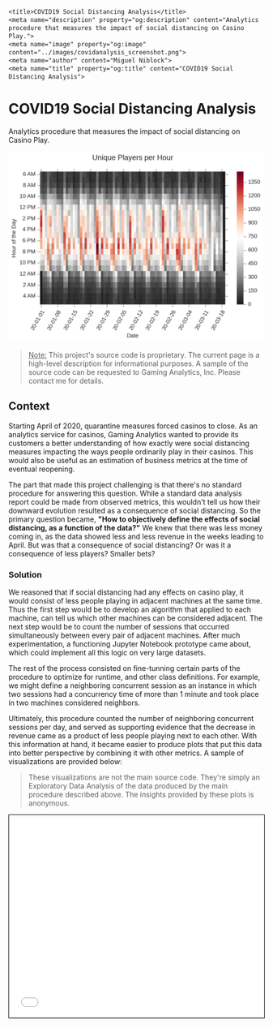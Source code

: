     <title>COVID19 Social Distancing Analysis</title>
    <meta name="description" property="og:description" content="Analytics procedure that measures the impact of social distancing on Casino Play.">
    <meta name="image" property="og:image" content="../images/covidanalysis_screenshot.png">
    <meta name="author" content="Miguel Niblock">
    <meta name="title" property="og:title" content="COVID19 Social Distancing Analysis">

# COVID19 Social Distancing Analysis

Analytics procedure that measures the impact of social distancing on Casino Play.

<span class="image main"><img src="../images/covidanalysis_screenshot.png" alt="banner" /></span>

> <u>Note:</u> This project's source code is proprietary. The current page is a high-level description for informational purposes. A sample of the source code can be requested to Gaming Analytics, Inc. Please contact me for details.

## Context

Starting April of 2020, quarantine measures forced casinos to close. As an analytics service for casinos, Gaming Analytics wanted to provide its customers a better understanding of how exactly were social distancing measures impacting the ways people ordinarily play in their casinos. This would also be useful as an estimation of business metrics at the time of eventual reopening. 

The part that made this project challenging is that there's no standard procedure for answering this question. While a standard data analysis report could be made from observed metrics, this wouldn't tell us how their downward evolution resulted as a consequence of social distancing. So the primary question became, **"How to objectively define the effects of social distancing, as a function of the data?"** We knew that there was less money coming in, as the data showed less and less revenue in the weeks leading to April. But was that a consequence of social distancing? Or was it a consequence of less players? Smaller bets? 

### Solution

We reasoned that if social distancing had any effects on casino play, it would consist of less people playing in adjacent machines at the same time. Thus the first step would be to develop an algorithm that applied to each machine, can tell us which other machines can be considered adjacent. The next step would be to count the number of sessions that occurred simultaneously between every pair of adjacent machines. After much experimentation, a functioning Jupyter Notebook prototype came about, which could implement all this logic on very large datasets.

The rest of the process consisted on fine-tunning certain parts of the procedure to optimize for runtime, and other class definitions. For example, we might define a neighboring concurrent session as an instance in which two sessions had a concurrency time of more than 1 minute and took place in two machines considered neighbors.

Ultimately, this procedure counted the number of neighboring concurrent sessions per day, and served as supporting evidence that the decrease in revenue came as a product of less people playing next to each other. With this information at hand, it became easier to produce plots that put this data into better perspective by combining it with other metrics. A sample of visualizations are provided below:

> These visualizations are not the main source code. They're simply an Exploratory Data Analysis of the data produced by the main procedure described above. The insights provided by these plots is anonymous.

<iframe class="jupyter" src="covid19analysis_plots-styled.html" width="100%" height="400" style="border:1px solid black;">
            </iframe>